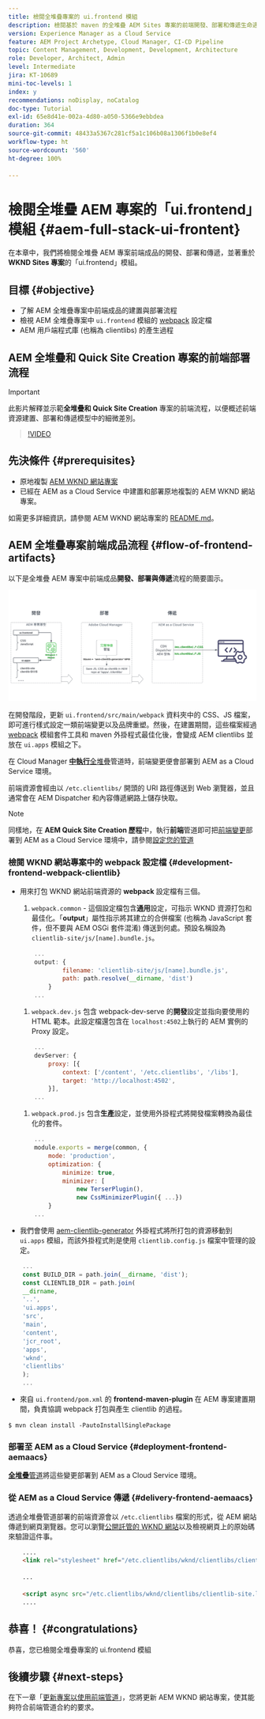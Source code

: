 ```yaml
---
title: 檢閱全堆疊專案的 ui.frontend 模組
description: 檢閱基於 maven 的全堆疊 AEM Sites 專案的前端開發、部署和傳遞生命週期。
version: Experience Manager as a Cloud Service
feature: AEM Project Archetype, Cloud Manager, CI-CD Pipeline
topic: Content Management, Development, Development, Architecture
role: Developer, Architect, Admin
level: Intermediate
jira: KT-10689
mini-toc-levels: 1
index: y
recommendations: noDisplay, noCatalog
doc-type: Tutorial
exl-id: 65e8d41e-002a-4d80-a050-5366e9ebbdea
duration: 364
source-git-commit: 48433a5367c281cf5a1c106b08a1306f1b0e8ef4
workflow-type: ht
source-wordcount: '560'
ht-degree: 100%

---
```


# 檢閱全堆疊 AEM 專案的「ui.frontend」模組 {#aem-full-stack-ui-frontent}

在本章中，我們將檢閱全堆疊 AEM 專案前端成品的開發、部署和傳遞，並著重於 __WKND Sites 專案__&#x200B;的「ui.frontend」模組。


## 目標 {#objective}

* 了解 AEM 全堆疊專案中前端成品的建置與部署流程
* 檢視 AEM 全堆疊專案中 `ui.frontend` 模組的 [webpack](https://webpack.js.org/) 設定檔
* AEM 用戶端程式庫 (也稱為 clientlibs) 的產生過程

## AEM 全堆疊和 Quick Site Creation 專案的前端部署流程

>[!IMPORTANT]
>
>此影片解釋並示範&#x200B;**全堆疊和 Quick Site Creation** 專案的前端流程，以便概述前端資源建置、部署和傳遞模型中的細微差別。

>[!VIDEO](https://video.tv.adobe.com/v/3409344?quality=12&learn=on)

## 先決條件 {#prerequisites}


* 原地複製 [AEM WKND 網站專案](https://github.com/adobe/aem-guides-wknd)
* 已經在 AEM as a Cloud Service 中建置和部署原地複製的 AEM WKND 網站專案。

如需更多詳細資訊，請參閱 AEM WKND 網站專案的 [README.md](https://github.com/adobe/aem-guides-wknd/blob/main/README.md)。

## AEM 全堆疊專案前端成品流程 {#flow-of-frontend-artifacts}

以下是全堆疊 AEM 專案中前端成品&#x200B;__開發、部署與傳遞__&#x200B;流程的簡要圖示。

![前端成品的開發、部署與傳遞](assets/Dev-Deploy-Delivery-AEM-Project.png)


在開發階段，更新 `ui.frontend/src/main/webpack` 資料夾中的 CSS、JS 檔案，即可進行樣式設定一類前端變更以及品牌重塑。然後，在建置期間，這些檔案經過 [webpack](https://webpack.js.org/) 模組套件工具和 maven 外掛程式最佳化後，會變成 AEM clientlibs 並放在 `ui.apps` 模組之下。

在 Cloud Manager [__中執行__&#x200B;全堆疊](https://experienceleague.adobe.com/docs/experience-manager-cloud-service/content/implementing/using-cloud-manager/cicd-pipelines/introduction-ci-cd-pipelines.html?lang=zh-Hant)管道時，前端變更便會部署到 AEM as a Cloud Service 環境。

前端資源會經由以 `/etc.clientlibs/` 開頭的 URI 路徑傳送到 Web 瀏覽器，並且通常會在 AEM Dispatcher 和內容傳遞網路上儲存快取。


>[!NOTE]
>
> 同樣地，在 __AEM Quick Site Creation 歷程__&#x200B;中，執行&#x200B;__前端__&#x200B;管道即可把[前端變更](https://experienceleague.adobe.com/docs/experience-manager-cloud-service/content/sites/administering/site-creation/quick-site/customize-theme.html?lang=zh-Hant)部署到 AEM as a Cloud Service 環境中，請參閱[設定您的管道](https://experienceleague.adobe.com/docs/experience-manager-cloud-service/content/sites/administering/site-creation/quick-site/pipeline-setup.html?lang=zh-Hant)

### 檢閱 WKND 網站專案中的 webpack 設定檔 {#development-frontend-webpack-clientlib}

* 用來打包 WKND 網站前端資源的 __webpack__ 設定檔有三個。

   1. `webpack.common` - 這個設定檔包含&#x200B;__通用__&#x200B;設定，可指示 WKND 資源打包和最佳化。「__output__」屬性指示將其建立的合併檔案 (也稱為 JavaScript 套件，但不要與 AEM OSGi 套件混淆) 傳送到何處。預設名稱設為 `clientlib-site/js/[name].bundle.js`。

  ```javascript
      ...
      output: {
              filename: 'clientlib-site/js/[name].bundle.js',
              path: path.resolve(__dirname, 'dist')
          }
      ...    
  ```

   1. `webpack.dev.js` 包含 webpack-dev-serve 的&#x200B;__開發__&#x200B;設定並指向要使用的 HTML 範本。此設定檔還包含在 `localhost:4502`上執行的 AEM 實例的 Proxy 設定。

  ```javascript
      ...
      devServer: {
          proxy: [{
              context: ['/content', '/etc.clientlibs', '/libs'],
              target: 'http://localhost:4502',
          }],
      ...    
  ```

   1. `webpack.prod.js` 包含&#x200B;__生產__&#x200B;設定，並使用外掛程式將開發檔案轉換為最佳化的套件。

  ```javascript
      ...
      module.exports = merge(common, {
          mode: 'production',
          optimization: {
              minimize: true,
              minimizer: [
                  new TerserPlugin(),
                  new CssMinimizerPlugin({ ...})
          }
      ...    
  ```


* 我們會使用 [aem-clientlib-generator](https://www.npmjs.com/package/aem-clientlib-generator) 外掛程式將所打包的資源移動到 `ui.apps` 模組，而該外掛程式則是使用 `clientlib.config.js` 檔案中管理的設定。

```javascript
    ...
    const BUILD_DIR = path.join(__dirname, 'dist');
    const CLIENTLIB_DIR = path.join(
    __dirname,
    '..',
    'ui.apps',
    'src',
    'main',
    'content',
    'jcr_root',
    'apps',
    'wknd',
    'clientlibs'
    );
    ...
```

* 來自 `ui.frontend/pom.xml` 的 __frontend-maven-plugin__ 在 AEM 專案建置期間，負責協調 webpack 打包與產生 clientlib 的過程。

`$ mvn clean install -PautoInstallSinglePackage`

### 部署至 AEM as a Cloud Service  {#deployment-frontend-aemaacs}

[__全堆疊__&#x200B;管道](https://experienceleague.adobe.com/docs/experience-manager-cloud-service/content/implementing/using-cloud-manager/cicd-pipelines/introduction-ci-cd-pipelines.html?lang=zh-Hant&#full-stack-pipeline)將這些變更部署到 AEM as a Cloud Service 環境。


### 從 AEM as a Cloud Service 傳遞 {#delivery-frontend-aemaacs}

透過全堆疊管道部署的前端資源會以 `/etc.clientlibs` 檔案的形式，從 AEM 網站傳遞到網頁瀏覽器。您可以瀏覽[公開託管的 WKND 網站](https://wknd.site/content/wknd/us/en.html)以及檢視網頁上的原始碼來驗證這件事。

```html
    ....
    <link rel="stylesheet" href="/etc.clientlibs/wknd/clientlibs/clientlib-site.lc-181cd4102f7f49aa30eea548a7715c31-lc.min.css" type="text/css">

    ...

    <script async src="/etc.clientlibs/wknd/clientlibs/clientlib-site.lc-d4e7c03fe5c6a405a23b3ca1cc3dcd3d-lc.min.js"></script>
    ....
```

## 恭喜！ {#congratulations}

恭喜，您已檢閱全堆疊專案的 ui.frontend 模組

## 後續步驟 {#next-steps}

在下一章「[更新專案以使用前端管道](update-project.md)」，您將更新 AEM WKND 網站專案，使其能夠符合前端管道合約的要求。
